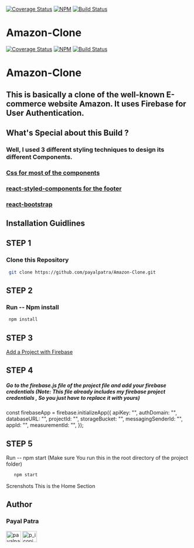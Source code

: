 [![Coverage Status](https://coveralls.io/repos/github/ntkme/github-buttons/badge.svg)](https://coveralls.io/github/ntkme/github-buttons)
[![NPM](https://img.shields.io/npm/v/react-github-buttons.svg)](https://www.npmjs.com/package/react-github-buttons)
[![Build Status](https://travis-ci.com/vaibhavhrt/react-github-buttons.svg?branch=master)](https://travis-ci.com/vaibhavhrt/react-github-buttons)

# Amazon-Clone

[![Coverage Status](https://coveralls.io/repos/github/ntkme/github-buttons/badge.svg)](https://coveralls.io/github/ntkme/github-buttons)
[![NPM](https://img.shields.io/npm/v/react-github-buttons.svg)](https://www.npmjs.com/package/react-github-buttons)
[![Build Status](https://travis-ci.com/vaibhavhrt/react-github-buttons.svg?branch=master)](https://travis-ci.com/vaibhavhrt/react-github-buttons)

# Amazon-Clone

## This is basically a clone of the well-known E-commerce website Amazon. It uses Firebase for User Authentication.
## What's Special about this Build ?
### Well, I used 3 different styling techniques to design its different Components.

### [Css for most of the components](https://nodejs.org/en/download/)
### [react-styled-components for the footer](https://nodejs.org/en/download/) 
### [react-bootstrap](https://nodejs.org/en/download/)

## Installation Guidlines

## STEP 1
### Clone this Repository
 ```sh
  git clone https://github.com/payalpatra/Amazon-Clone.git
  ```
## STEP 2
 ### Run -- Npm install
  ```sh
   npm install
   ```
## STEP 3
 [Add a Project with Firebase](https://nodejs.org/en/download/)
## STEP 4
##### Go to the firebase.js file of the project file and add your firebase credentials (Note: This file already includes my firebase project credentials , So you just have to replace it with yours)

 const firebaseApp = firebase.initializeApp({
 apiKey: "",
 authDomain: "",
 databaseURL: "",
 projectId: "",
 storageBucket: "",
 messagingSenderId: "",
 appId: "",
 measurementId: "",
});
## STEP 5
Run -- npm start
(Make sure You run this in the root directory of the project folder)
  
```sh
   npm start
   ```
Screnshots
This is the Home Section

## Author

### Payal Patra

<a href="https://linkedin.com/in/payalpatra105" target="blank"><img align="center" src="https://cdn.jsdelivr.net/npm/simple-icons@3.0.1/icons/linkedin.svg" alt="payalpatra105" height="30" width="40" /></a>
<a href="https://instagram.com/p_iconic_" target="blank"><img align="center" src="https://cdn.jsdelivr.net/npm/simple-icons@3.0.1/icons/instagram.svg" alt="p_iconic_" height="30" width="40" /></a>
